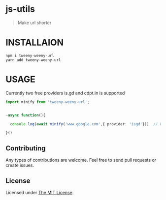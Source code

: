 # js-utils

> Make url shorter

# INSTALLAION

```
npm i tweeny-weeny-url
yarn add tweeny-weeny-url

```

# USAGE


Currently two free providers is.gd and cdpt.in is supported

```ts
import minify from 'tweeny-weeny-url';


~async function(){

  console.log(await minify('www.google.com',{ provider: 'isgd'}))  // https://is.gd/PTkruq

}()


```


## Contributing

Any types of contributions are welcome. Feel free to send pull requests or create issues.

## License

Licensed under [The MIT License](LICENSE).